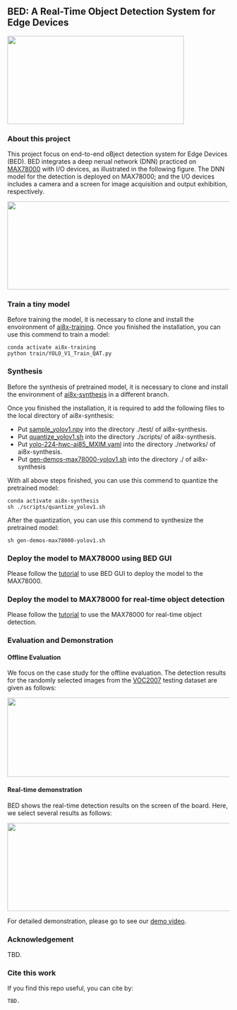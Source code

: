 ## BED: A Real-Time Object Detection System for Edge Devices

<div align=left>
<img width="400" height="200" src="https://github.com/datamllab/BED_main/blob/main/figure/BED_logo.png">
</div>

### About this project

This project focus on end-to-end oBject
detection system for Edge Devices (BED).
BED integrates a deep nerual network (DNN) practiced on [MAX78000](https://www.maximintegrated.com/en/products/microcontrollers/MAX78000.html) with I/O devices, as illustrated in the following figure. 
The DNN model for the detection is deployed on MAX78000; 
and the I/O devices includes a camera and a screen for image acquisition and output exhibition, respectively. 

<div align=center>
<img width="600" height="200" src="https://github.com/datamllab/BED_main/blob/main/figure/sys_config-p.png">
</div>

### Train a tiny model

Before training the model, it is necessary to clone and install the envoironment of [ai8x-training](https://github.com/MaximIntegratedAI/ai8x-training).
Once you finished the installation, you can use this commend to train a model:

````angular2html
conda activate ai8x-training
python train/YOLO_V1_Train_QAT.py
````

### Synthesis

Before the synthesis of pretrained model, it is necessary to clone and install the environment of [ai8x-synthesis](https://github.com/MaximIntegratedAI/ai8x-synthesis) in a different branch.

Once you finished the installation, it is required to add the following files to the local directory of ai8x-synthesis: 

* Put [sample_yolov1.npy](https://github.com/datamllab/BED_main/blob/main/synthesis/sample_yolov1.npy) into the directory ./test/ of ai8x-synthesis. 
* Put [quantize_yolov1.sh](https://github.com/datamllab/BED_main/blob/main/synthesis/quantize_yolov1.sh) into the directory ./scripts/ of ai8x-synthesis.
* Put [yolo-224-hwc-ai85_MXIM.yaml](https://github.com/datamllab/BED_main/blob/main/synthesis/yolo-224-hwc-ai85_MXIM.yaml) into the directory ./networks/ of ai8x-synthesis.
* Put [gen-demos-max78000-yolov1.sh](https://github.com/datamllab/BED_main/blob/main/synthesis/gen-demos-max78000-yolov1.sh) into the directory ./ of ai8x-synthesis

With all above steps finished, you can use this commend to quantize the pretrained model: 
````angular2html
conda activate ai8x-synthesis
sh ./scripts/quantize_yolov1.sh
````

After the quantization, you can use this commend to synthesize the pretrained model: 
````angular2html
sh gen-demos-max78000-yolov1.sh
````

### Deploy the model to MAX78000 using BED GUI

Please follow the [tutorial](https://github.com/datamllab/BED_GUI) to use BED GUI to deploy the model to the MAX78000. 

### Deploy the model to MAX78000 for real-time object detection

Please follow the [tutorial](https://github.com/datamllab/BED_camera) to use the MAX78000 for real-time object detection.

### Evaluation and Demonstration

#### Offline Evaluation

We focus on the case study for the offline evaluation. The detection results for the randomly selected images from the [VOC2007](http://host.robots.ox.ac.uk/pascal/VOC/voc2007/index.html) testing dataset are given as follows: 

<div align=center>
<img width="1000" height="180" src="https://github.com/datamllab/BED_main/blob/main/figure/offline_results2.png">
</div>

#### Real-time demonstration

BED shows the real-time detection results on the screen of the board. Here, we select several results as follows:

<div align=center>
<img width="1000" height="200" src="https://github.com/datamllab/BED_main/blob/main/figure/real_results_more.png">
</div>

For detailed demonstration, please go to see our [demo video]().


### Acknowledgement

TBD.

### Cite this work

If you find this repo useful, you can cite by:

````angular2html
TBD.
````